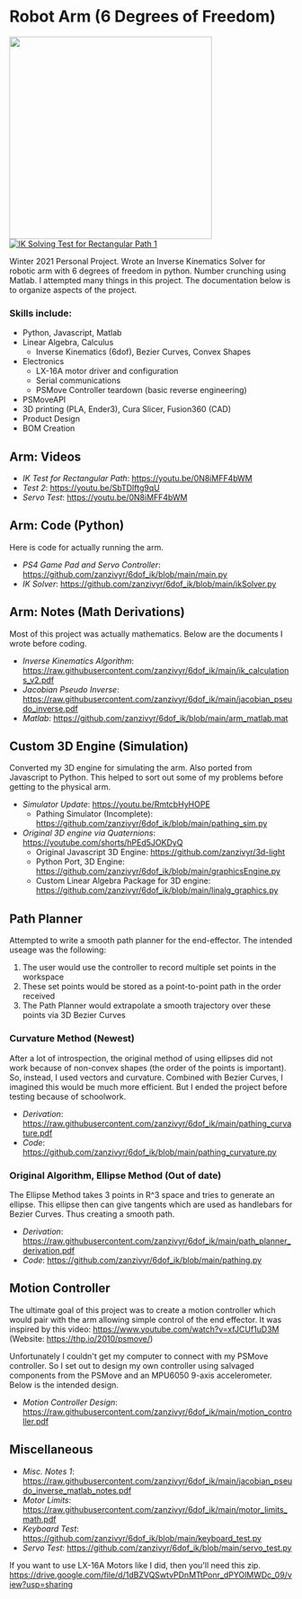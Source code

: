 # Robot Arm (6 Degrees of Freedom)

<img src="https://zanzivyr.github.io/home/images/demo/arm_crop.jpg" height="360"> [![IK Solving Test for Rectangular Path 1](https://img.youtube.com/vi/0N8iMFF4bWM/0.jpg)](https://youtu.be/0N8iMFF4bWM)

Winter 2021 Personal Project. Wrote an Inverse Kinematics Solver for robotic arm with 6 degrees of freedom in python. Number crunching using Matlab. I attempted many things in this project. The documentation below is to organize aspects of the project.

### Skills include:
- Python, Javascript, Matlab
- Linear Algebra, Calculus
  - Inverse Kinematics (6dof), Bezier Curves, Convex Shapes
- Electronics
  - LX-16A motor driver and configuration
  - Serial communications
  - PSMove Controller teardown (basic reverse engineering)
- PSMoveAPI
- 3D printing (PLA, Ender3), Cura Slicer, Fusion360 (CAD)
- Product Design
- BOM Creation

## Arm: Videos
 - _IK Test for Rectangular Path_: https://youtu.be/0N8iMFF4bWM
 - _Test 2_: https://youtu.be/SbTDIftg9qU
 - _Servo Test_: https://youtu.be/0N8iMFF4bWM

## Arm: Code (Python)
Here is code for actually running the arm.
 - _PS4 Game Pad and Servo Controller_: https://github.com/zanzivyr/6dof_ik/blob/main/main.py
 - _IK Solver_: https://github.com/zanzivyr/6dof_ik/blob/main/ikSolver.py

## Arm: Notes (Math Derivations)
Most of this project was actually mathematics. Below are the documents I wrote before coding.
 - _Inverse Kinematics Algorithm_: https://raw.githubusercontent.com/zanzivyr/6dof_ik/main/ik_calculations_v2.pdf
 - _Jacobian Pseudo Inverse_: https://raw.githubusercontent.com/zanzivyr/6dof_ik/main/jacobian_pseudo_inverse.pdf
 - _Matlab_: https://github.com/zanzivyr/6dof_ik/blob/main/arm_matlab.mat

## Custom 3D Engine (Simulation)
Converted my 3D engine for simulating the arm. Also ported from Javascript to Python. This helped to sort out some of my problems before getting to the physical arm.
- _Simulator Update_: https://youtu.be/RmtcbHyHOPE
  - Pathing Simulator (Incomplete): https://github.com/zanzivyr/6dof_ik/blob/main/pathing_sim.py
- _Original 3D engine via Quaternions_: https://youtube.com/shorts/hPEd5JOKDyQ
  - Original Javascript 3D Engine: https://github.com/zanzivyr/3d-light
  - Python Port, 3D Engine: https://github.com/zanzivyr/6dof_ik/blob/main/graphicsEngine.py
  - Custom Linear Algebra Package for 3D engine: https://github.com/zanzivyr/6dof_ik/blob/main/linalg_graphics.py

## Path Planner
Attempted to write a smooth path planner for the end-effector. The intended useage was the following:
1) The user would use the controller to record multiple set points in the workspace
2) These set points would be stored as a point-to-point path in the order received
3) The Path Planner would extrapolate a smooth trajectory over these points via 3D Bezier Curves

### Curvature Method (Newest)
After a lot of introspection, the original method of using ellipses did not work because of non-convex shapes (the order of the points is important). So, instead, I used vectors and curvature. Combined with Bezier Curves, I imagined this would be much more efficient. But I ended the project before testing because of schoolwork.
- _Derivation_: https://raw.githubusercontent.com/zanzivyr/6dof_ik/main/pathing_curvature.pdf
- _Code_: https://github.com/zanzivyr/6dof_ik/blob/main/pathing_curvature.py

### Original Algorithm, Ellipse Method (Out of date)
The Ellipse Method takes 3 points in R^3 space and tries to generate an ellipse. This ellipse then can give tangents which are used as handlebars for Bezier Curves. Thus creating a smooth path.
- _Derivation_: https://raw.githubusercontent.com/zanzivyr/6dof_ik/main/path_planner_derivation.pdf
- _Code_: https://github.com/zanzivyr/6dof_ik/blob/main/pathing.py

## Motion Controller
The ultimate goal of this project was to create a motion controller which would pair with the arm allowing simple control of the end effector. It was inspired by this video: https://www.youtube.com/watch?v=xfJCUf1uD3M (Website: https://thp.io/2010/psmove/)

Unfortunately I couldn't get my computer to connect with my PSMove controller. So I set out to design my own controller using salvaged components from the PSMove and an MPU6050 9-axis accelerometer. Below is the intended design.
- _Motion Controller Design_: https://raw.githubusercontent.com/zanzivyr/6dof_ik/main/motion_controller.pdf

## Miscellaneous
- _Misc. Notes 1_: https://raw.githubusercontent.com/zanzivyr/6dof_ik/main/jacobian_pseudo_inverse_matlab_notes.pdf
- _Motor Limits_: https://raw.githubusercontent.com/zanzivyr/6dof_ik/main/motor_limits_math.pdf
- _Keyboard Test_: https://github.com/zanzivyr/6dof_ik/blob/main/keyboard_test.py
- _Servo Test_: https://github.com/zanzivyr/6dof_ik/blob/main/servo_test.py

If you want to use LX-16A Motors like I did, then you'll need this zip.
https://drive.google.com/file/d/1dBZVQSwtvPDnMTtPonr_dPYOlMWDc_09/view?usp=sharing
